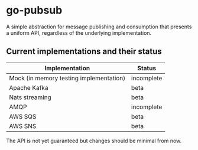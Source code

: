 go-pubsub
=========

A simple abstraction for message publishing and consumption that presents a uniform API, regardless of the underlying implementation.

Current implementations and their status
----------------------------------------

| Implementation                           | Status        |
| ---------------------------------------- | ------------- |
| Mock (in memory testing implementation)  | incomplete    |
| Apache Kafka                             | beta          |
| Nats streaming                           | beta          |
| AMQP                                     | incomplete    |
| AWS SQS                                  | beta          |
| AWS SNS                                  | beta          |


The API is not yet guaranteed but changes should be minimal from now.

